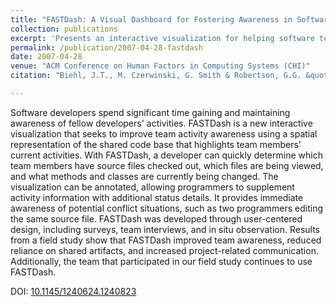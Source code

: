 ```yaml
---
title: "FASTDash: A Visual Dashboard for Fostering Awareness in Software Teams"
collection: publications
excerpt: 'Presents an interactive visualization for helping software teams maintain awareness of individual activities in a shared software repository.  Reports also on the results of a filed deployment of the tool and how its use impacted developer behavior.'
permalink: /publication/2007-04-28-fastdash
date: 2007-04-28
venue: "ACM Conference on Human Factors in Computing Systems (CHI)"
citation: "Biehl, J.T., M. Czerwinski, G. Smith & Robertson, G.G. &quot;FASTDash: A Visual Dashboard for Fostering Awareness in Software Teams.&quot; <i>In Proceedings of the SIGCHI Conference on Human Factors in Computing Systems (CHI '07).</i> ACM, New York, NY, USA, pp. 1313-1322."

---
```

Software developers spend significant time gaining and maintaining awareness of fellow developers' activities. FASTDash is a new interactive visualization that seeks to improve team activity awareness using a spatial representation of the shared code base that highlights team members' current activities. With FASTDash, a developer can quickly determine which team members have source files checked out, which files are being viewed, and what methods and classes are currently being changed. The visualization can be annotated, allowing programmers to supplement activity information with additional status details. It provides immediate awareness of potential conflict situations, such as two programmers editing the same source file. FASTDash was developed through user-centered design, including surveys, team interviews, and in situ observation. Results from a field study show that FASTDash improved team awareness, reduced reliance on shared artifacts, and increased project-related communication. Additionally, the team that participated in our field study continues to use FASTDash.

DOI: [10.1145/1240624.1240823](https://doi.org/10.1145/1240624.1240823)
